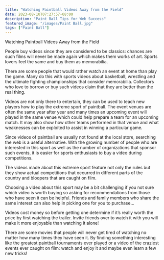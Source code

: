 ```yaml
---
title: "Watching Paintball Videos Away from the Field"
date: 2023-08-10T07:27:57-08:00
description: "Paint Ball Tips for Web Success"
featured_image: "/images/Paint Ball.jpg"
tags: ["Paint Ball"]
---
```


Watching Paintball Videos Away from the Field

People buy videos since they are considered to be classics: chances are such films will never be made again which makes them works of art. Sports lovers feel the same and buy them as memorabilia. 

There are some people that would rather watch an event at home than play the game. Many do this with sports videos about basketball, wrestling and the ultimate fighting championships that consider memorabilia. Collectors who love to borrow or buy such videos claim that they are better than the real thing. 

Videos are not only there to entertain, they can be used to teach new players how to play the extreme sport of paintball. The event venues are often the same year after year and many times an upcoming event will played in the same venue which could help prepare a team for an upcoming match. It may also show how other teams performed in that venue and what weaknesses can be exploited to assist in winning a particular game. 

Since videos of paintball are usually not found at the local store, searching the web is a useful alternative. With the growing number of people who are interested in this sport as well as the number of organizations that sponsor such events, it is easier for sports enthusiasts to buy a video during competitions.    

The videos made about this extreme sport feature not only the rules but they show actual competitions that occurred in different parts of the country and bloopers that are caught on film. 

Choosing a video about this sport may be a bit challenging if you not sure which video is worth buying so asking for recommendations from those who have seen it can be helpful. Friends and family members who share the same interest can also help in picking one for you to purchase...

Videos cost money so before getting one determine if it’s really worth the price by first watching the trailer. Invite friends over to watch it with you will make it more enjoyable than watching it alone!  

There are some movies that people will never get tired of watching no matter how many times they have seen it. By finding something interesting like the greatest paintball tournaments ever played or a video of the craziest events ever caught on film: watch and enjoy it and maybe even learn a few new tricks!  






